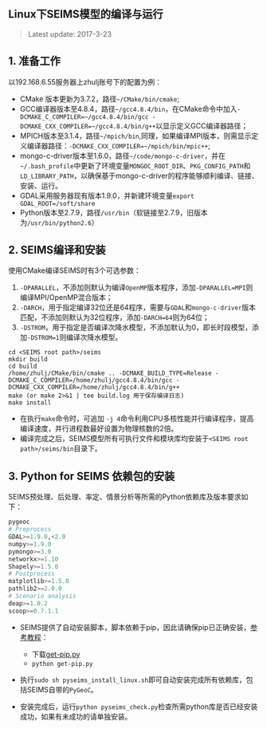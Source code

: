 Linux下SEIMS模型的编译与运行
----------------
> Latest update: 2017-3-23

## 1. 准备工作

以192.168.6.55服务器上zhulj账号下的配置为例：
+ CMake 版本更新为3.7.2，路径`~/CMake/bin/cmake`;
+ GCC编译器版本至4.8.4，路径`~/gcc4.8.4/bin`，在CMake命令中加入`-DCMAKE_C_COMPILER=~/gcc4.8.4/bin/gcc -DCMAKE_CXX_COMPILER=~/gcc4.8.4/bin/g++`以显示定义GCC编译器路径；
+ MPICH版本至3.1.4，路径`~/mpich/bin`,同理，如果编译MPI版本，则需显示定义编译器路径：`-DCMAKE_CXX_COMPILER=~/mpich/bin/mpic++`;
+ mongo-c-driver版本至1.6.0，路径`~/code/mongo-c-driver`，并在`~/.bash_profile`中更新了环境变量`MONGOC_ROOT_DIR`、`PKG_CONFIG_PATH`和`LD_LIBRARY_PATH`，以确保基于mongo-c-driver的程序能够顺利编译、链接、安装、运行。
+ GDAL采用服务器现有版本1.9.0，并新建环境变量`export GDAL_ROOT=/soft/share`
+ Python版本至2.7.9，路径`/usr/bin`（软链接至2.7.9，旧版本为`/usr/bin/python2.6`）

## 2. SEIMS编译和安装

使用CMake编译SEIMS时有3个可选参数：
1. `-DPARALLEL`，不添加则默认为编译`OpenMP`版本程序，添加`-DPARALLEL=MPI`则编译MPI/OpenMP混合版本；
2. `-DARCH`，用于指定编译32位还是64程序，需要与`GDAL`和`mongo-c-driver`版本匹配，不添加则默认为32位程序，添加`-DARCH=64`则为64位；
3. `-DSTROM`，用于指定是否编译次降水模型，不添加默认为0，即长时段模型，添加`-DSTROM=1`则编译次降水模型。

```shell
cd <SEIMS root path>/seims
mkdir build
cd build
/home/zhulj/CMake/bin/cmake .. -DCMAKE_BUILD_TYPE=Release -DCMAKE_C_COMPILER=/home/zhulj/gcc4.8.4/bin/gcc -DCMAKE_CXX_COMPILER=/home/zhulj/gcc4.8.4/bin/g++
make (or make 2>&1 | tee build.log 用于保存编译日志)
make install
```

+ 在执行`make`命令时，可追加 `-j 4`命令利用CPU多核性能并行编译程序，提高编译速度，并行进程数最好设置为物理核数的2倍。
+ 编译完成之后，SEIMS模型所有可执行文件和模块库均安装于`<SEIMS root path>/seims/bin`目录下。

## 3. Python for SEIMS 依赖包的安装
 
SEIMS预处理、后处理、率定、情景分析等所需的Python依赖库及版本要求如下：

```py
pygeoc
# Preprocess
GDAL>=1.9.0,<2.0
numpy>=1.9.0
pymongo>=3.0
networkx>=1.10
Shapely>=1.5.0
# Postprocess
matplotlib>=1.5.0
pathlib2>=2.0.0
# Scenario analysis
deap>=1.0.2
scoop>=0.7.1.1
```

+ SEIMS提供了自动安装脚本，脚本依赖于pip，因此请确保pip已正确安装，[参考教程](https://pip.pypa.io/en/stable/installing/)：
  + 下载[get-pip.py](https://bootstrap.pypa.io/get-pip.py)
  + `python get-pip.py`

+ 执行`sudo sh pyseims_install_linux.sh`即可自动安装完成所有依赖库，包括SEIMS自带的`PyGeoC`。

+ 安装完成后，运行`python pyseims_check.py`检查所需python库是否已经安装成功，如果有未成功的请单独安装。
